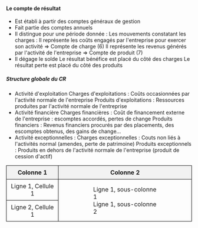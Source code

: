 #### Le compte de résultat
- Est établi à partir des comptes généraux de gestion
- Fait partie des comptes annuels
- Il distingue pour une période donnée :
	Les mouvements constatant les charges : Il représente les coûts engagés par l'entreprise pour exercer son activité => Compte de charge (6)
	Il représente les revenus générés par l'activité de l'entreprise => Compte de produit (7)
- Il dégage le solde
	Le résultat bénéfice est placé du côté des charges
	Le résultat perte est placé du côté des produits
	
##### Structure globale du CR
- Activité d'exploitation
	Charges d'exploitations : Coûts occasionnées par l'activité normale de l'entreprise
	Produits d'exploitations : Ressources produites par l'activité normale de l'entreprise
- Activité financière 
	Charges financières : Coût de financement externe de l'entreprise : escomptes accordés, pertes de change
	Produits financiers : Revenus financiers procurés par des placements, des escomptes obtenus, des gains de change...
- Activité exceptionnelles :
	Charges exceptionnelles : Couts non liés à l'activités normal (amendes, perte de patrimoine)
	Produits exceptionnels : Produits en dehors de l'activité normale de l'entreprise (produit de cession d'actif)

<!DOCTYPE html>
<html>
<head>
	<title>Tableau HTML</title>
	<style>
		table {
			border-collapse: collapse;
			width: 100%;
		}
		th, td {
			border: 1px solid black;
			padding: 8px;
			text-align: center;
		}
		th {
			background-color: #f2f2f2;
		}
		.subcol {
			display: inline-block;
			width: 50%;
			text-align: left;
		}
	</style>
</head>
<body>

<table>
	<thead>
		<tr>
			<th>Colonne 1</th>
			<th>Colonne 2</th>
		</tr>
	</thead>
	<tbody>
		<tr>
			<td>Ligne 1, Cellule 1</td>
			<td rowspan="2">
				<div class="subcol">Ligne 1, sous-colonne 1</div>
				<div class="subcol">Ligne 1, sous-colonne 2</div>
			</td>
		</tr>
		<tr>
			<td>Ligne 2, Cellule 1</td>
		</tr>
	</tbody>
</table>

</body>
</html>

